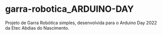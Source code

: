 # garra-robotica_ARDUINO-DAY
Projeto de Garra Robótica simples, desenvolvida para o Arduino Day 2022 da Etec Abdias do Nascimento.
